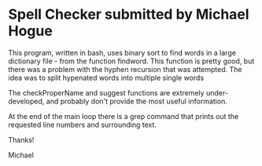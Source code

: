 # Spell Checker submitted by Michael Hogue
This program, written in bash, uses binary sort to find words in a large dictionary file - from the function findword.  This function is pretty good, but there was a problem with the hyphen recursion that was attempted.  The idea was to split hypenated words into multiple single words

The checkProperName and suggest functions are extremely under-developed, and probably don't provide the most useful information.

At the end of the main loop there is a grep command that prints out the requested line numbers and surrounding text.

Thanks!

Michael